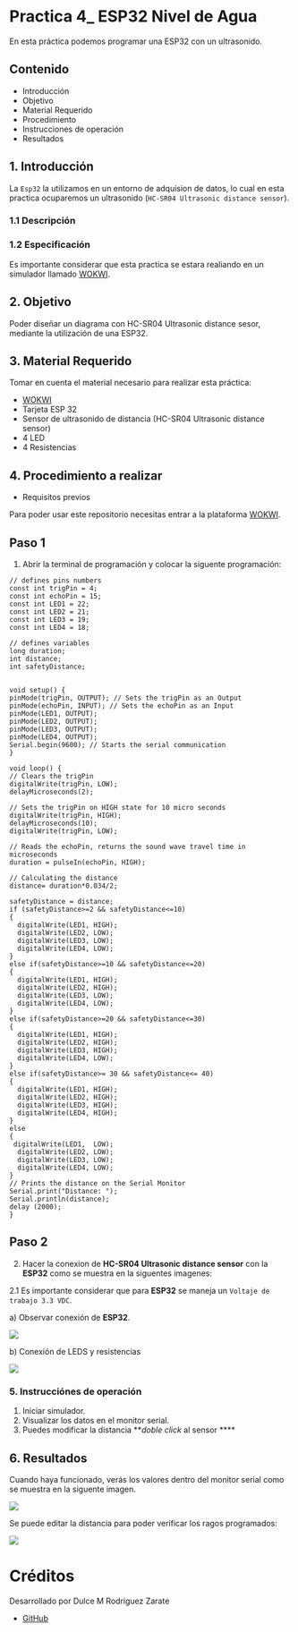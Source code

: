 # Practica 4_ ESP32 Nivel de Agua 


En esta práctica podemos programar una ESP32 con un ultrasonido. 

## Contenido 

- Introducción 
- Objetivo
- Material Requerido
- Procedimiento 
- Instrucciones de operación 
- Resultados 



## 1. Introducción

La ```Esp32``` la utilizamos en un entorno de adquision de datos, lo cual en esta practica ocuparemos un ultrasonido (```HC-SR04 Ultrasonic distance sensor```).
### 1.1 Descripción
  
 
 ### 1.2 Especificación 
 Es importante considerar que esta practica se estara realiando en un simulador llamado [WOKWI](https://https://wokwi.com/).

## 2. Objetivo 

Poder diseñar un diagrama con HC-SR04 Ultrasonic distance sesor, mediante la utilización de una ESP32.


## 3. Material Requerido

Tomar en cuenta el material necesario para realizar esta práctica:

- [WOKWI](https://https://wokwi.com/)
- Tarjeta ESP 32
- Sensor de ultrasonido de distancia 
  (HC-SR04 Ultrasonic distance sensor)
- 4 LED 
- 4 Resistencias 



## 4. Procedimiento a realizar 

 - Requisitos previos

Para poder usar este repositorio necesitas entrar a la plataforma [WOKWI](https://https://wokwi.com/).


## Paso 1 

1. Abrir la terminal de programación y colocar la siguente programación:

```
// defines pins numbers
const int trigPin = 4;
const int echoPin = 15;
const int LED1 = 22;
const int LED2 = 21;
const int LED3 = 19;
const int LED4 = 18;

// defines variables
long duration;
int distance;
int safetyDistance;


void setup() {
pinMode(trigPin, OUTPUT); // Sets the trigPin as an Output
pinMode(echoPin, INPUT); // Sets the echoPin as an Input
pinMode(LED1, OUTPUT);
pinMode(LED2, OUTPUT);
pinMode(LED3, OUTPUT);
pinMode(LED4, OUTPUT);
Serial.begin(9600); // Starts the serial communication
}

void loop() {
// Clears the trigPin
digitalWrite(trigPin, LOW);
delayMicroseconds(2);

// Sets the trigPin on HIGH state for 10 micro seconds
digitalWrite(trigPin, HIGH);
delayMicroseconds(10);
digitalWrite(trigPin, LOW);

// Reads the echoPin, returns the sound wave travel time in microseconds
duration = pulseIn(echoPin, HIGH);

// Calculating the distance
distance= duration*0.034/2;

safetyDistance = distance;
if (safetyDistance>=2 && safetyDistance<=10)
{
  digitalWrite(LED1, HIGH);
  digitalWrite(LED2, LOW);
  digitalWrite(LED3, LOW);
  digitalWrite(LED4, LOW);
}
else if(safetyDistance>=10 && safetyDistance<=20) 
{
  digitalWrite(LED1, HIGH);
  digitalWrite(LED2, HIGH);
  digitalWrite(LED3, LOW);
  digitalWrite(LED4, LOW);
}
else if(safetyDistance>=20 && safetyDistance<=30) 
{
  digitalWrite(LED1, HIGH);
  digitalWrite(LED2, HIGH);
  digitalWrite(LED3, HIGH);
  digitalWrite(LED4, LOW);
}
else if(safetyDistance>= 30 && safetyDistance<= 40) 
{
  digitalWrite(LED1, HIGH);
  digitalWrite(LED2, HIGH);
  digitalWrite(LED3, HIGH);
  digitalWrite(LED4, HIGH);
}
else
{
 digitalWrite(LED1,  LOW);
  digitalWrite(LED2, LOW);
  digitalWrite(LED3, LOW);
  digitalWrite(LED4, LOW);
}
// Prints the distance on the Serial Monitor
Serial.print("Distance: ");
Serial.println(distance);
delay (2000);
}
```


## Paso 2 

2. Hacer la conexion de **HC-SR04 Ultrasonic distance sensor** con la **ESP32** como se muestra en la siguentes imagenes:

2.1 Es importante considerar que para **ESP32** se maneja un ```Voltaje de trabajo 3.3 VDC```. 

a) Observar conexión de  **ESP32**. 

![](https://github.com/DiegoJm10/PracticaESP32conULTRASONICO/blob/main/ESP32%20ULTRASONICO%20-%20Wokwi%20ESP32,%20STM32,%20Arduino%20Simulator%20-%20Google%20Chrome%2009_06_2023%2008_32_06%20a.%20m..png?raw=true)

b) Conexión de LEDS y resistencias 


![](https://github.com/DulceMRZ/PRACTICA4_NIVEL_DE_AGUA/blob/main/Captura%201.PNG?raw=true)



### 5. Instrucciónes de operación

1. Iniciar simulador.
2. Visualizar los datos en el monitor serial.
3. Puedes modificar la distancia ***doble click* al sensor **** 



## 6. Resultados

Cuando haya funcionado, verás los valores dentro del monitor serial como se muestra en la siguente imagen.

![](https://github.com/DulceMRZ/PRACTICA4_NIVEL_DE_AGUA/blob/main/New%20ESP32%20Project%20-%20Wokwi%20Simulator%20-%20Google%20Chrome%2010_06_2023%2011_36_47%20a.%20m..png?raw=true)


Se puede editar la distancia para poder verificar los ragos programados:

![](image.png)

 
 
# Créditos

Desarrollado por Dulce M Rodriguez Zarate 

- [GitHub](https://github.com/DulceMRZ)